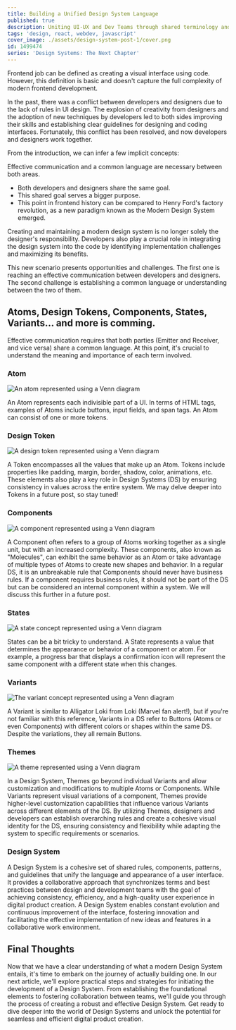 ```yaml
---
title: Building a Unified Design System Language
published: true
description: Uniting UI-UX and Dev Teams through shared terminology and optimal workflows in Design System development
tags: 'design, react, webdev, javascript'
cover_image: ./assets/design-system-post-1/cover.png
id: 1499474
series: 'Design Systems: The Next Chapter'
---
```


Frontend job can be defined as creating a visual interface using code. However, this definition is basic and doesn't capture the full complexity of modern frontend development.

In the past, there was a conflict between developers and designers due to the lack of rules in UI design. The explosion of creativity from designers and the adoption of new techniques by developers led to both sides improving their skills and establishing clear guidelines for designing and coding interfaces. Fortunately, this conflict has been resolved, and now developers and designers work together.

From the introduction, we can infer a few implicit concepts:

Effective communication and a common language are necessary between both areas.

* Both developers and designers share the same goal.
* This shared goal serves a bigger purpose.
* This point in frontend history can be compared to Henry Ford's factory revolution, as a new paradigm known as the Modern Design System emerged.

Creating and maintaining a modern design system is no longer solely the designer's responsibility. Developers also play a crucial role in integrating the design system into the code by identifying implementation challenges and maximizing its benefits.

This new scenario presents opportunities and challenges. The first one is reaching an effective communication between developers and designers. The second challenge is establishing a common language or understanding between the two of them.

## Atoms, Design Tokens, Components, States, Variants... and more is comming.

Effective communication requires that both parties (Emitter and Receiver, and vice versa) share a common language. At this point, it's crucial to understand the meaning and importance of each term involved.

### Atom

![An atom represented using a Venn diagram](assets/design-system-post-1/atom.png)

An Atom represents each indivisible part of a UI. In terms of HTML tags, examples of Atoms include buttons, input fields, and span tags. An Atom can consist of one or more tokens.

### Design Token

![A design token represented using a Venn diagram](assets/design-system-post-1/design-token.png)

A Token encompasses all the values that make up an Atom. Tokens include properties like padding, margin, border, shadow, color, animations, etc.
These elements also play a key role in Design Systems (DS) by ensuring consistency in values across the entire system. We may delve deeper into Tokens in a future post, so stay tuned!

### Components

![A component represented using a Venn diagram](assets/design-system-post-1/component.png)

A Component often refers to a group of Atoms working together as a single unit, but with an increased complexity. These components, also known as "Molecules", can exhibit the same behavior as an Atom or take advantage of multiple types of Atoms to create new shapes and behavior. In a regular DS, it is an unbreakable rule that Components should never have business rules. If a component requires business rules, it should not be part of the DS but can be considered an internal component within a system. We will discuss this further in a future post.

### States

![A state concept represented using a Venn diagram](assets/design-system-post-1/state.png)

States can be a bit tricky to understand. A State represents a value that determines the appearance or behavior of a component or atom. For example, a progress bar that displays a confirmation icon will represent the same component with a different state when this changes.

### Variants

![The variant concept represented using a Venn diagram](assets/design-system-post-1/variant.png)

A Variant is similar to Alligator Loki from Loki (Marvel fan alert!), but if you're not familiar with this reference, Variants in a DS refer to Buttons (Atoms or even Components) with different colors or shapes within the same DS. Despite the variations, they all remain Buttons.

### Themes

![A theme represented using a Venn diagram](assets/design-system-post-1/theme.png)

In a Design System, Themes go beyond individual Variants and allow customization and modifications to multiple Atoms or Components. While Variants represent visual variations of a component, Themes provide higher-level customization capabilities that influence various Variants across different elements of the DS. By utilizing Themes, designers and developers can establish overarching rules and create a cohesive visual identity for the DS, ensuring consistency and flexibility while adapting the system to specific requirements or scenarios.

### Design System

A Design System is a cohesive set of shared rules, components, patterns, and guidelines that unify the language and appearance of a user interface. It provides a collaborative approach that synchronizes terms and best practices between design and development teams with the goal of achieving consistency, efficiency, and a high-quality user experience in digital product creation. A Design System enables constant evolution and continuous improvement of the interface, fostering innovation and facilitating the effective implementation of new ideas and features in a collaborative work environment.

## Final Thoughts

Now that we have a clear understanding of what a modern Design System entails, it's time to embark on the journey of actually building one. In our next article, we'll explore practical steps and strategies for initiating the development of a Design System. From establishing the foundational elements to fostering collaboration between teams, we'll guide you through the process of creating a robust and effective Design System. Get ready to dive deeper into the world of Design Systems and unlock the potential for seamless and efficient digital product creation.
